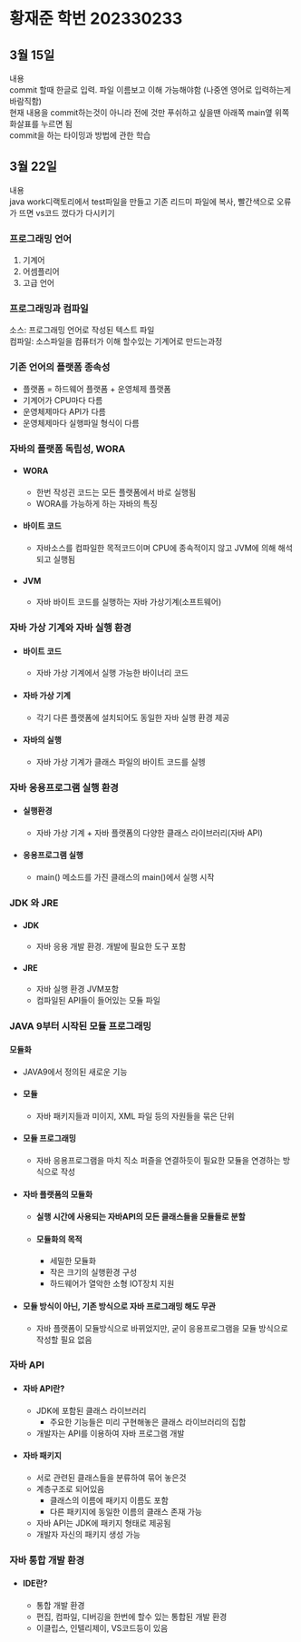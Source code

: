 # 황재준 학번 202330233

## 3월 15일  
내용  
commit 할때 한글로 입력. 파일 이름보고 이해 가능해야함 (나중엔 영어로 입력하는게 바람직함)  
현재 내용을 commit하는것이 아니라 전에 것만 푸쉬하고 싶을땐 아래쪽 main옆 위쪽 화살표를 누르면 됨  
commit을 하는 타이밍과 방법에 관한 학습  

## 3월 22일  
내용  
java work디랙토리에서 test파일을 만들고 기존 리드미 파일에 복사, 빨간색으로 오류가 뜨면 vs코드 껐다가 다시키기  

### 프로그래밍 언어  
1. 기계어  
2. 어셈플리어  
3. 고급 언어  

### 프로그래밍과 컴파일  
소스: 프로그래밍 언어로 작성된 텍스트 파일  
컴파일: 소스파일을 컴퓨터가 이해 할수있는 기계어로 만드는과정  

### 기존 언어의 플랫폼 종속성  
* 플랫폼 = 하드웨어 플랫폼 + 운영체제 플랫폼  
* 기계어가 CPU마다 다름
* 운영체제마다 API가 다름
* 운영체제마다 실행파일 형식이 다름

### 자바의 플랫폼 독립성, WORA
* #### WORA
    * 한번 작성괸 코드는 모든 플랫폼에서 바로 실행됨  
    * WORA를 가능하게 하는 자바의 특징
* #### 바이트 코드
    * 자바소스를 컴파일한 목적코드이며 CPU에 종속적이지 않고 JVM에 의해 해석되고 실행됨
* #### JVM
    * 자바 바이트 코드를 실행하는 자바 가상기계(소프트웨어)

### 자바 가상 기계와 자바 실행 환경
* #### 바이트 코드
    * 자바 가상 기계에서 실행 가능한 바이너리 코드
* #### 자바 가상 기계
    * 각기 다른 플랫폼에 설치되어도 동일한 자바 실행 환경 제공
* #### 자바의 실행
    * 자바 가상 기계가 클래스 파일의 바이트 코드를 실헹

### 자바 응용프로그램 실행 환경
* #### 실행환경
    * 자바 가상 기계 + 자바 플랫폼의 다양한 클래스 라이브러리(자바 API)
* #### 응용프로그램 실행
    * main() 메소드를 가진 클래스의 main()에서 실행 시작

### JDK 와 JRE
* #### JDK
    * 자바 응용 개발 환경. 개발에 필요한 도구 포함

* #### JRE
    * 자바 실행 환경 JVM포함
    * 컴파일된 API들이 들어있는 모듈 파일

### JAVA 9부터 시작된 모듈 프로그래밍
#### 모듈화
* JAVA9에서 정의된 새로운 기능
* #### 모듈 
    * 자바 패키지들과 미이지, XML 파일 등의 자원들을 묶은 단위
* #### 모듈 프로그래밍
    * 자바 응용프로그램을 마치 직소 퍼즐을 연결하듯이 필요한 모듈을 연경하는 방식으로 작성
* #### 자바 플랫폼의 모듈화
    * #### 실행 시간에 사용되는 자바API의 모든 클래스들을 모듈들로 분할
    * #### 모듈화의 목적
        * 세밀한 모듈화
        * 작은 크기의 실행환경 구성
        * 하드웨어가 열악한 소형 IOT장치 지원
* #### 모듈 방식이 아닌, 기존 방식으로 자바 프로그래밍 해도 무관
    * 자바 플랫폼이 모듈방식으로 바뀌었지만, 굳이 응용프로그램을 모듈 방식으로 작성할 필요 없음

### 자바 API
* #### 자바 API란?
    * JDK에 포함된 클래스 라이브러리
        * 주요한 기능들은 미리 구현해놓은 클래스 라이브러리의 집합
    * 개발자는 API를 이용하여 자바 프로그램 개발

* #### 자바 패키지
    * 서로 관련된 클래스들을 분류하여 묶어 놓은것
    * 계층구조로 되어있음
        * 클래스의 이름에 패키지 이름도 포함
        * 다른 패키지에 동일한 이름의 클래스 존재 가능
    * 자바 API는 JDK에 패키지 형태로 제공됨
    * 개발자 자신의 패키지 생성 가능

### 자바 통합 개발 환경
* #### IDE란?
    * 통합 개발 환경
    * 편집, 컴파일, 디버깅을 한번에 할수 있는 통합된 개발 환경
    * 이클립스, 인텔리제이, VS코드등이 있음